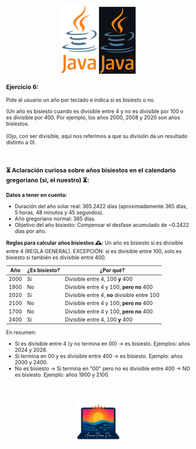 <p align="center">
  <img src="https://raw.githubusercontent.com/APoves/Java/main/claro.png#gh-light-mode-only" alt="Logo modo claro" width="100">
  <img src="https://raw.githubusercontent.com/APoves/Java/main/oscuro.png#gh-dark-mode-only" alt="Logo modo oscuro" width="100">
</p>

### Ejercicio 6:
Pide al usuario un año por teclado e indica si es bisiesto o no. 

(Un año es bisiesto cuando es divisible entre 4 y no es divisible por 100 o es divisible por 400.
Por ejemplo, los años 2000, 2008 y 2020 son años bisiestos.
<br>
<br>
(Ojo, con ser divisible, aquí nos referimos a que su división da un resultado distinto a 0).
<br>
<br>
<br>
### ⏳ Aclaración curiosa sobre años bisiestos en el calendario gregoriano (si, el nuestro) ⏳:

**Datos a tener en cuenta:**
- Duración del año solar real: 365.2422 días (aproximadamente 365 días, 5 horas, 48 minutos y 45 segundos).
- Año gregoriano normal: 365 días.
- Objetivo del año bisiesto: Compensar el desfase acumulado de ~0.2422 días por año.

**Reglas para calcular años bisiestos 🕰️:**
Un año es bisiesto si es divisible entre 4 (REGLA GENERAL).
EXCEPCIÓN: si es divisible entre 100, solo es bisiesto si también es divisible entre 400.
<br>

| Año   | ¿Es bisiesto? | ¿Por qué?                                |
|-------|------------|--------------------------------------------|
| 2000  | Sí         | Divisible entre 4, 100 **y** 400           |
| 1900  | No         | Divisible entre 4 y 100, **pero no** 400   |
| 2020  | Sí         | Divisible entre 4, **no** divisible entre 100 |
| 2100  | No         | Divisible entre 4 y 100, **pero no** 400   |
| 1700  | No         | Divisible entre 4 y 100, **pero no** 400   |
| 2400  | Sí         | Divisible entre 4, 100 **y** 400           |



En resumen:
- Si es divisible entre 4 (y no termina en 00) → es bisiesto.
Ejemplos: años 2024 y 2028.
- Si termina en 00 y es divisible entre 400 → es bisiesto.
Ejemplo: años 2000 y 2400.
- No es bisiesto → Si termina en "00" pero no es divisible entre 400 → NO es bisiesto.
Ejemplo: años 1900 y 2100.


<br>
<br>

<p align="center">
<img src="https://github.com/APoves/APoves/blob/main/logo.png" alt="Mi Logo" width="120"/>
</p>







 

